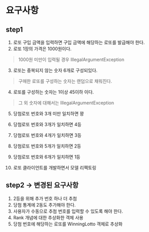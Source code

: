 # 요구사항

## step1
1. 로또 구입 금액을 입력하면 구입 금액에 해당하는 로또를 발급해야 한다.
2. 로또 1장의 가격은 1000원이다.  
 > 1000원 미만이 입력될 경우 IllegalArgumentException
3. 로또는 중복되지 않는 숫자 6개로 구성되있다.
 > 구매한 로또를 구성하는 숫자는 랜덤으로 채워진다.
4. 로또를 구성하는 숫자는 1이상 45이하 이다.
 > 그 외 숫자에 대해서는 IllegalArgumentException
5. 당첨로또 번호와 3개 미만 일치하면 꽝
6. 당첨로또 번호와 3개가 일치하면 4등
7. 당첨로또 번호와 4개가 일치하면 3등
8. 당첨로또 번호와 5개가 일치하면 2등
9. 당첨로또 번호와 6개가 일치하면 1등

10. 로또 클라이언트를 개발하면서 모델 리팩토링

## step2 -> 변경된 요구사항
1. 2등을 위해 추가 번호 하나 더 추첨
2. 당첨 통계에 2동도 추가해야 한다.
3. 사용자가 수동으로 추첨 번호를 입력할 수 있도록 해야 한다.
4. Rank 개념에 대한 추상화한 객체 사용
5. 당첨 번호에 해당하는 로또를 WinningLotto 객체로 추상화